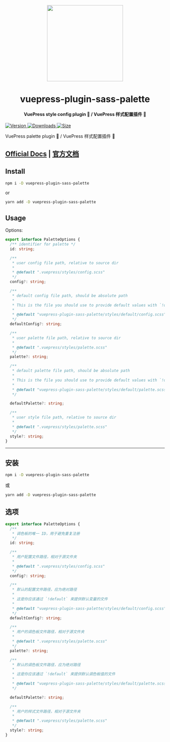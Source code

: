 <!-- markdownlint-disable -->
<p align="center">
  <img width="240" src="https://vuepress-theme-hope.github.io/logo.svg" style="text-align: center;"/>
</p>
<h1 align="center">vuepress-plugin-sass-palette</h1>
<h4 align="center">VuePress style config plugin 📡 / VuePress 样式配置插件 📡</h4>

[![Version](https://img.shields.io/npm/v/vuepress-plugin-sass-palette/next.svg?style=flat-square&logo=npm) ![Downloads](https://img.shields.io/npm/dm/vuepress-plugin-sass-palette.svg?style=flat-square&logo=npm) ![Size](https://img.shields.io/bundlephobia/min/vuepress-plugin-sass-palette?style=flat-square&logo=npm)](https://www.npmjs.com/package/vuepress-plugin-sass-palette)

<!-- markdownlint-restore -->

VuePress palette plugin 📡 / VuePress 样式配置插件 📡

## [Official Docs](https://vuepress-theme-hope.github.io/v2/sass-palette/) | [官方文档](https://vuepress-theme-hope.github.io/v2/sass-palette/zh/)

## Install

```bash
npm i -D vuepress-plugin-sass-palette
```

or

```bash
yarn add -D vuepress-plugin-sass-palette
```

## Usage

Options:

```ts
export interface PaletteOptions {
  /** identifier for palette */
  id: string;

  /**
   * user config file path, relative to source dir
   *
   * @default ".vuepress/styles/config.scss"
   */
  config?: string;

  /**
   * default config file path, should be absolute path
   *
   * This is the file you should use to provide default values with `!default`
   *
   * @default "vuepress-plugin-sass-palette/styles/default/config.scss"
   */
  defaultConfig?: string;

  /**
   * user palette file path, relative to source dir
   *
   * @default ".vuepress/styles/palette.scss"
   */
  palette?: string;

  /**
   * default palette file path, should be absolute path
   *
   * This is the file you should use to provide default values with `!default`
   *
   * @default "vuepress-plugin-sass-palette/styles/default/palette.scss"
   */

  defaultPalette?: string;

  /**
   * user style file path, relative to source dir
   *
   * @default ".vuepress/styles/palette.scss"
   */
  style?: string;
}
```

---

## 安装

```bash
npm i -D vuepress-plugin-sass-palette
```

或

```bash
yarn add -D vuepress-plugin-sass-palette
```

## 选项

```ts
export interface PaletteOptions {
  /**
   * 调色板的唯一 ID，用于避免重复注册
   */
  id: string;

  /**
   * 用户配置文件路径，相对于源文件夹
   *
   * @default ".vuepress/styles/config.scss"
   */
  config?: string;

  /**
   * 默认的配置文件路径，应为绝对路径
   *
   * 这是你应该通过 `!default` 来提供默认变量的文件
   *
   * @default "vuepress-plugin-sass-palette/styles/default/config.scss"
   */
  defaultConfig?: string;

  /**
   * 用户的调色板文件路径，相对于源文件夹
   *
   * @default ".vuepress/styles/palette.scss"
   */
  palette?: string;

  /**
   * 默认的调色板文件路径，应为绝对路径
   *
   * 这是你应该通过 `!default` 来提供默认调色板值的文件
   *
   * @default "vuepress-plugin-sass-palette/styles/default/palette.scss"
   */

  defaultPalette?: string;

  /**
   * 用户的样式文件路径，相对于源文件夹
   *
   * @default ".vuepress/styles/palette.scss"
   */
  style?: string;
}
```
